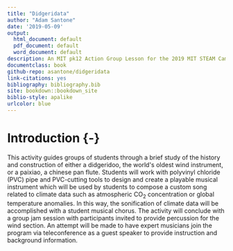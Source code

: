 ```yaml
--- 
title: "Didgeridata"
author: "Adam Santone"
date: '2019-05-09'
output:
  html_document: default
  pdf_document: default
  word_document: default
description: An MIT pk12 Action Group Lesson for the 2019 MIT STEAM Camp, Hong Kong
documentclass: book
github-repo: asantone/didgeridata
link-citations: yes
bibliography: bibliography.bib
site: bookdown::bookdown_site
biblio-style: apalike
urlcolor: blue
---
```






# Introduction {-}

This activity guides groups of students through a brief study of the history and construction of either a didgeridoo, the world's oldest wind instrument, or a paixiao, a chinese pan flute. Students will work with polyvinyl chloride (PVC) pipe and PVC-cutting tools to design and create a playable musical instrument which will be used by students to compose a custom song related to climate data such as atmospheric CO$_{2}$ concentration or global temperature anomalies. In this way, the sonification of climate data will be accomplished with a student musical chorus. The activity will conclude with a group jam session with participants invited to provide percussion for the wind section. An attempt will be made to have expert musicians join the program via teleconference as a guest speaker to provide instruction and background information.


